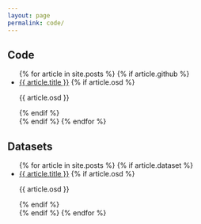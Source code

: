 ```yaml
---
layout: page
permalink: code/
---
```

<h2>Code</h2>
<ul>
{% for article in site.posts %}
  {% if article.github %}
    <li> 
      <a href="{{ article.github }}">{{ article.title }}</a> 
      {% if article.osd %}
        <p>{{ article.osd }}</p>
      {% endif %}
    </li>
  {% endif %}
{% endfor %}
</ul>

<h2>Datasets</h2>
<ul>
{% for article in site.posts %}
  {% if article.dataset %}
    <li> 
      <a href="{{ article.dataset }}">{{ article.title }}</a> 
      {% if article.osd %}
        <p>{{ article.osd }}</p>
      {% endif %}
    </li>
  {% endif %}
{% endfor %}
</ul>
  